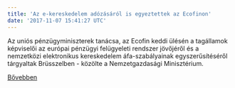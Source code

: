 ```yaml
---
title: 'Az e-kereskedelem adózásáról is egyeztettek az Ecofinon'
date: '2017-11-07 15:41:27 UTC'
---
```


Az uniós pénzügyminiszterek tanácsa, az Ecofin keddi ülésén a tagállamok képviselői az európai pénzügyi felügyeleti rendszer jövőjéről és a nemzetközi elektronikus kereskedelem áfa-szabályainak egyszerűsítéséről tárgyaltak Brüsszelben - közölte a Nemzetgazdasági Minisztérium.


[Bővebben](http://ift.tt/2Ai611D)
